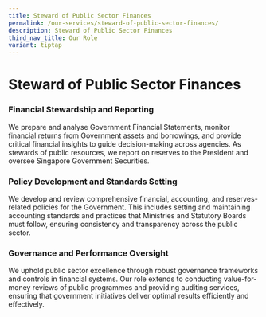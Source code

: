 ```yaml
---
title: Steward of Public Sector Finances
permalink: /our-services/steward-of-public-sector-finances/
description: Steward of Public Sector Finances
third_nav_title: Our Role
variant: tiptap
---
```

<h1>Steward of Public Sector Finances</h1>
<h3>Financial Stewardship and Reporting</h3>
<p>We prepare and analyse Government Financial Statements, monitor financial
returns from Government assets and borrowings, and provide critical financial
insights to guide decision-making across agencies. As stewards of public
resources, we report on reserves to the President and oversee Singapore
Government Securities.</p>
<h3>Policy Development and Standards Setting</h3>
<p>We develop and review comprehensive financial, accounting, and reserves-related
policies for the Government. This includes setting and maintaining accounting
standards and practices that Ministries and Statutory Boards must follow,
ensuring consistency and transparency across the public sector.</p>
<h3>Governance and Performance Oversight</h3>
<p>We uphold public sector excellence through robust governance frameworks
and controls in financial systems. Our role extends to conducting value-for-money
reviews of public programmes and providing auditing services, ensuring
that government initiatives deliver optimal results efficiently and effectively.</p>
<h3></h3>
<p></p>